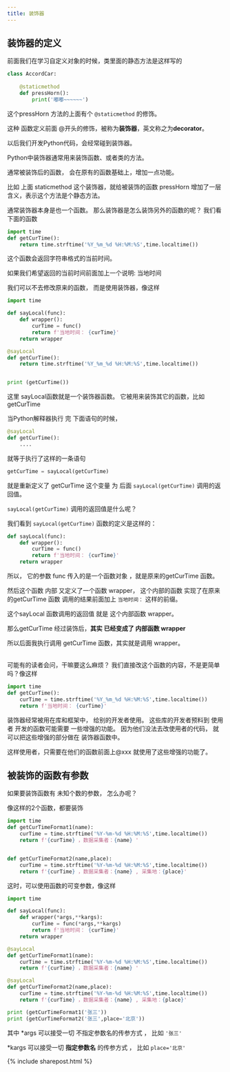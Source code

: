 ```yaml
---
title: 装饰器
---
```


## 装饰器的定义

前面我们在学习自定义对象的时候，类里面的静态方法是这样写的
```py
class AccordCar:    
    
    @staticmethod
    def pressHorn(): 
        print('嘟嘟~~~~~~')
```

这个pressHorn 方法的上面有个 ```@staticmethod``` 的修饰。

这种 函数定义前面 @开头的修饰，被称为**装饰器**，英文称之为**decorator**。

以后我们开发Python代码，会经常碰到装饰器。

Python中装饰器通常用来装饰函数、或者类的方法。

通常被装饰后的函数， 会在原有的函数基础上，增加一点功能。

比如 上面 staticmethod 这个装饰器，就给被装饰的函数 pressHorn 增加了一层含义，表示这个方法是个静态方法。



通常装饰器本身是也一个函数。 那么装饰器是怎么装饰另外的函数的呢？
我们看下面的函数 

```py
import time
def getCurTime():
    return time.strftime('%Y_%m_%d %H:%M:%S',time.localtime())
```

这个函数会返回字符串格式的当前时间。

如果我们希望返回的当前时间前面加上一个说明: 当地时间



我们可以不去修改原来的函数， 而是使用装饰器，像这样

```py
import time

def sayLocal(func):
    def wrapper():
        curTime = func()
        return f'当地时间： {curTime}'
    return wrapper

@sayLocal
def getCurTime():
    return time.strftime('%Y_%m_%d %H:%M:%S',time.localtime())


print (getCurTime())   
```

这里 sayLocal函数就是一个装饰器函数。 它被用来装饰其它的函数，比如 getCurTime



当Python解释器执行 完 下面语句的时候，
```py
@sayLocal
def getCurTime():
    ....
```

就等于执行了这样的一条语句

```py
getCurTime = sayLocal(getCurTime)
```

就是重新定义了 getCurTime 这个变量 为  后面 ```sayLocal(getCurTime)``` 调用的返回值。

```sayLocal(getCurTime)``` 调用的返回值是什么呢？

我们看到 ```sayLocal(getCurTime)``` 函数的定义是这样的：

```py
def sayLocal(func):
    def wrapper():
        curTime = func()
        return f'当地时间： {curTime}'
    return wrapper
```

所以， 它的参数 func 传入的是一个函数对象 ，就是原来的getCurTime 函数。

然后这个函数 内部 又定义了一个函数 wrapper， 这个内部的函数 实现了在原来的getCurTime 函数 调用的结果前面加上 ```当地时间：``` 这样的前缀。

这个sayLocal 函数调用的返回值 就是 这个内部函数 wrapper。

那么getCurTime 经过装饰后，**其实 已经变成了 内部函数 wrapper**

所以后面我执行调用 getCurTime 函数，其实就是调用 wrapper。

<br>
可能有的读者会问，干嘛要这么麻烦？ 我们直接改这个函数的内容，不是更简单吗？像这样

```py
import time
def getCurTime():
    curTime = time.strftime('%Y_%m_%d %H:%M:%S',time.localtime())
    return f'当地时间： {curTime}'
```

装饰器经常被用在库和框架中， 给别的开发者使用。 这些库的开发者预料到 使用者 开发的函数可能需要 一些增强的功能。 因为他们没法去改使用者的代码，  就可以把这些增强的部分做在 装饰器函数中。

这样使用者，只需要在他们的函数前面上@xxx 就使用了这些增强的功能了。





## 被装饰的函数有参数

如果要装饰函数有 未知个数的参数， 怎么办呢？

像这样的2个函数，都要装饰

```py
import time
def getCurTimeFormat1(name):
    curTime = time.strftime('%Y-%m-%d %H:%M:%S',time.localtime())
    return f'{curTime} ，数据采集者：{name} '


def getCurTimeFormat2(name,place):
    curTime = time.strftime('%Y-%m-%d %H:%M:%S',time.localtime())
    return f'{curTime} ，数据采集者：{name} , 采集地：{place}'
```

这时，可以使用函数的可变参数，像这样

```py
import time

def sayLocal(func):
    def wrapper(*args,**kargs):
        curTime = func(*args,**kargs)
        return f'当地时间： {curTime}'
    return wrapper

@sayLocal
def getCurTimeFormat1(name):
    curTime = time.strftime('%Y-%m-%d %H:%M:%S',time.localtime())
    return f'{curTime} ，数据采集者：{name} '

@sayLocal
def getCurTimeFormat2(name,place):
    curTime = time.strftime('%Y-%m-%d %H:%M:%S',time.localtime())
    return f'{curTime} ，数据采集者：{name} , 采集地：{place}'

print (getCurTimeFormat1('张三'))    
print (getCurTimeFormat2('张三',place='北京'))    
```

其中 *args 可以接受一切 不指定参数名的传参方式 ， 比如 ```'张三'```

 *kargs 可以接受一切 **指定参数名** 的传参方式 ， 比如 ```place='北京'```


 

{% include sharepost.html %}

